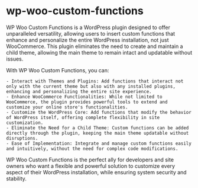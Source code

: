 # wp-woo-custom-functions
WP Woo Custom Functions is a WordPress plugin designed to offer unparalleled versatility, allowing users to insert custom functions that enhance and personalize the entire WordPress installation, not just WooCommerce. This plugin eliminates the need to create and maintain a child theme, allowing the main theme to remain intact and updatable without issues.

With WP Woo Custom Functions, you can:

    - Interact with Themes and Plugins: Add functions that interact not only with the current theme but also with any installed plugins, enhancing and personalizing the entire site experience.
    - Enhance WooCommerce Functionalities: While not limited to WooCommerce, the plugin provides powerful tools to extend and customize your online store's functionalities.
    - Customize the WordPress Core: Add functions that modify the behavior of WordPress itself, offering complete flexibility in site customization.
    - Eliminate the Need for a Child Theme: Custom functions can be added directly through the plugin, keeping the main theme updatable without disruptions.
    - Ease of Implementation: Integrate and manage custom functions easily and intuitively, without the need for complex code modifications.

WP Woo Custom Functions is the perfect ally for developers and site owners who want a flexible and powerful solution to customize every aspect of their WordPress installation, while ensuring system security and stability.
